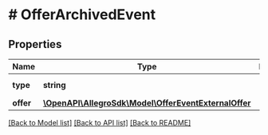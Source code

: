 # # OfferArchivedEvent

## Properties

Name | Type | Description | Notes
------------ | ------------- | ------------- | -------------
**type** | **string** |  | [default to 'OFFER_ARCHIVED']
**offer** | [**\OpenAPI\AllegroSdk\Model\OfferEventExternalOffer**](OfferEventExternalOffer.md) |  |

[[Back to Model list]](../../README.md#models) [[Back to API list]](../../README.md#endpoints) [[Back to README]](../../README.md)
